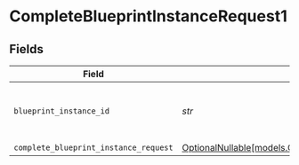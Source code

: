 # CompleteBlueprintInstanceRequest1


## Fields

| Field                                                                                                      | Type                                                                                                       | Required                                                                                                   | Description                                                                                                |
| ---------------------------------------------------------------------------------------------------------- | ---------------------------------------------------------------------------------------------------------- | ---------------------------------------------------------------------------------------------------------- | ---------------------------------------------------------------------------------------------------------- |
| `blueprint_instance_id`                                                                                    | *str*                                                                                                      | :heavy_check_mark:                                                                                         | Unique identifier for the workflow instance                                                                |
| `complete_blueprint_instance_request`                                                                      | [OptionalNullable[models.CompleteBlueprintInstanceRequest]](../models/completeblueprintinstancerequest.md) | :heavy_minus_sign:                                                                                         | N/A                                                                                                        |